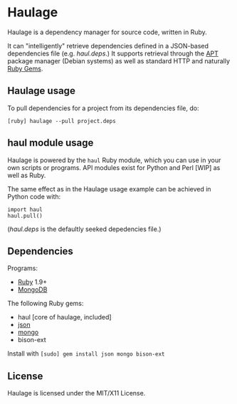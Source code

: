 Haulage
======

Haulage is a dependency manager for source code, written in Ruby.

It can "intelligently" retrieve dependencies defined in
a JSON-based dependencies file (e.g. *haul.deps*.) It 
supports retrieval through the [APT](http://en.wikipedia.org/wiki/Advanced_Packaging_Tool)
package manager (Debian systems) as well as standard HTTP and naturally [Ruby Gems](http://rubygems.org).

Haulage usage
-----

To pull dependencies for a project from its dependencies file, do:

 `[ruby] haulage --pull project.deps`

haul module usage
-----------------
Haulage is powered by the `haul` Ruby module, which you can use in your
own scripts or programs. API modules exist for Python and Perl [WIP] as well as Ruby.

The same effect as in the Haulage usage example can be achieved in Python code with:

    import haul
	haul.pull()

(*haul.deps* is the defaultly seeked depedencies file.)

Dependencies
------------

Programs:

* [Ruby](http://www.ruby-lang.org) 1.9+
* [MongoDB](http://www.mongodb.org)

The following Ruby gems:

* haul [core of haulage, included]
* [json](http://rubygems.org/gems/json)
* [mongo](http://rubygems.org/gems/mongo)
* bison-ext

Install with `[sudo] gem install json mongo bison-ext`

License
-------
Haulage is licensed under the MIT/X11 License.
